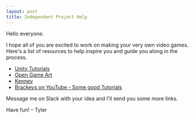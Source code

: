 ```yaml
---
layout: post
title: Independent Project Help
---
```

Hello everyone.

I hope all of you are excited to work on making your very own video games. Here's a list of resources to help inspire you and guide you along in the process.
* [Unity Tutorials](https://unity3d.com/learn/tutorials)
* [Open Game Art](https://opengameart.org/)
* [Kenney](http://kenney.nl/)
* [Brackeys on YouTube - Some good Tutorials](https://www.youtube.com/user/Brackeys) 

Message me on Slack with your idea and I'll send you some more links.

Have fun!
&ndash; Tyler
